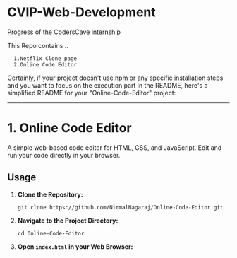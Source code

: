 # CVIP-Web-Development
Progress of the CodersCave internship

This Repo contains ..
  ```
    1.Netflix Clone page
    2.Online Code Editor
```
Certainly, if your project doesn't use npm or any specific installation steps and you want to focus on the execution part in the README, here's a simplified README for your "Online-Code-Editor" project:

---

# 1. Online Code Editor

A simple web-based code editor for HTML, CSS, and JavaScript. Edit and run your code directly in your browser.

## Usage

1. **Clone the Repository:**

   ```
   git clone https://github.com/NirmalNagaraj/Online-Code-Editor.git
   ```

2. **Navigate to the Project Directory:**

   ```
   cd Online-Code-Editor
   ```

3. **Open `index.html` in your Web Browser:**

   
